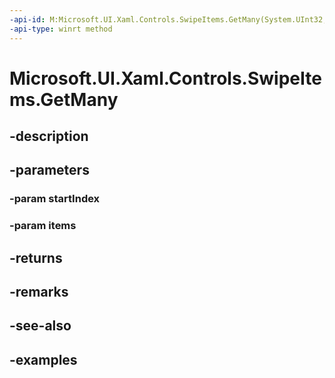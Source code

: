 ```yaml
---
-api-id: M:Microsoft.UI.Xaml.Controls.SwipeItems.GetMany(System.UInt32,Microsoft.UI.Xaml.Controls.SwipeItem[])
-api-type: winrt method
---
```


<!-- Method syntax.
public uint SwipeItems.GetMany(UInt32 startIndex, SwipeItem[] items)
-->

# Microsoft.UI.Xaml.Controls.SwipeItems.GetMany

## -description

## -parameters
### -param startIndex

### -param items

## -returns

## -remarks

## -see-also

## -examples

